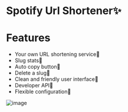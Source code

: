# Spotify Url Shortener✨

# Features
-  Your own URL shortening service🎉
-  Slug stats🎄
-  Auto copy button🎀
-  Delete a slug💎
-  Clean and friendly user interface🎱
-  Developer API🏉
-  Flexible configuration👑

![image](https://user-images.githubusercontent.com/109848153/210152595-679fc215-706b-4966-b9c4-e4b39dd7e28f.png)

